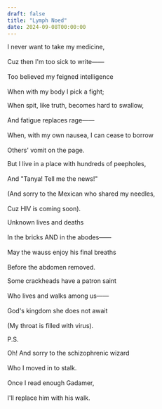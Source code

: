 ```yaml
---
draft: false
title: "Lymph Noed"
date: 2024-09-08T00:00:00
---
```

I never want to take my medicine, <br>  
Cuz then I'm too sick to write—— <br>  
Too believed my feigned intelligence <br>  
When with my body I pick a fight; 

When spit, like truth, becomes hard to swallow, <br>  
And fatigue replaces rage—— <br>  
When, with my own nausea, I can cease to borrow <br>  
Others' vomit on the page. 

But I live in a place with hundreds of peepholes, <br>  
And "Tanya! Tell me the news!" <br>  
(And sorry to the Mexican who shared my needles, <br>  
Cuz HIV is coming soon). <br>  

Unknown lives and deaths <br>  
In the bricks AND in the abodes—— <br>  
May the wauss enjoy his final breaths <br>  
Before the abdomen removed. 

Some crackheads have a patron saint <br>  
Who lives and walks among us—— <br>  
God's kingdom she does not await <br>  
(My throat is filled with virus).

P.S. 

Oh! And sorry to the schizophrenic wizard <br>  
Who I moved in to stalk. <br>  
Once I read enough Gadamer, <br>  
I'll replace him with his walk.



 
